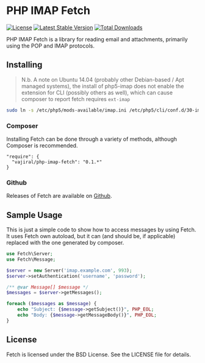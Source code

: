 # PHP IMAP Fetch

[![License](http://img.shields.io/packagist/l/tedivm/fetch.svg)](https://github.com/tedious/fetch/blob/master/LICENSE)
[![Latest Stable Version](http://img.shields.io/github/release/tedious/fetch.svg)](https://packagist.org/packages/tedivm/fetch)
[![Total Downloads](http://img.shields.io/packagist/dt/tedivm/fetch.svg)](https://packagist.org/packages/tedivm/fetch)

PHP IMAP Fetch is a library for reading email and attachments, primarily using the POP 
and IMAP protocols.


## Installing

 > N.b. A note on Ubuntu 14.04 (probably other Debian-based / Apt managed
 > systems), the install of php5-imap does not enable the extension for CLI
 > (possibly others as well), which can cause composer to report fetch
 > requires `ext-imap`
 
 ```sh
sudo ln -s /etc/php5/mods-available/imap.ini /etc/php5/cli/conf.d/30-imap.ini
 ```

### Composer

Installing Fetch can be done through a variety of methods, although Composer
is recommended.

```
"require": {
  "vajiral/php-imap-fetch": "0.1.*"
}
```

### Github

Releases of Fetch are available on [Github][:releases:].


## Sample Usage

This is just a simple code to show how to access messages by using Fetch. It
uses Fetch own autoload, but it can (and should be, if applicable) replaced
with the one generated by composer.

```php
use Fetch\Server;
use Fetch\Message;

$server = new Server('imap.example.com', 993);
$server->setAuthentication('username', 'password');

/** @var Message[] $message */
$messages = $server->getMessages();

foreach ($messages as $message) {
    echo "Subject: {$message->getSubject()}", PHP_EOL;
    echo "Body: {$message->getMessageBody()}", PHP_EOL;
}
```

## License

Fetch is licensed under the BSD License. See the LICENSE file for details.

[:releases:]: https://github.com/tedious/Fetch/releases
